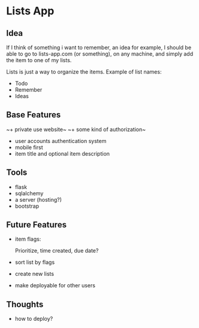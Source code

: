 # Lists App

## Idea

If I think of something i want to remember, an idea for example, I should be able to go to lists-app.com (or something), on any machine, and simply add the item to one of my lists.

Lists is just a way to organize the items. Example of list names: 
+ Todo
+ Remember
+ Ideas

## Base Features

~+ private use website~
~+ some kind of authorization~
+ user accounts authentication system
+ mobile first
+ item title and optional item description

## Tools

+ flask
+ sqlalchemy
+ a server (hosting?)
+ bootstrap

## Future Features

+ item flags:

    Prioritize, time created, due date?

+ sort list by flags
+ create new lists
+ make deployable for other users

## Thoughts

+ how to deploy?
